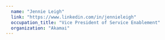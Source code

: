 ```yaml
---
  name: "Jennie Leigh"
  link: "https://www.linkedin.com/in/jennieleigh"
  occupation_title: "Vice President of Service Enablement"
  organization: "Akamai"
---
```

